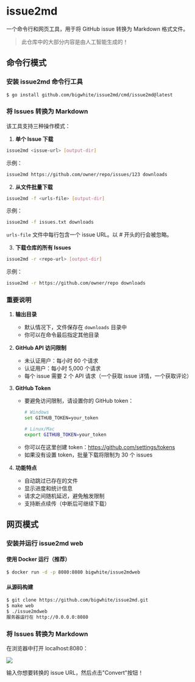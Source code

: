 # issue2md

一个命令行和网页工具，用于将 GitHub issue 转换为 Markdown 格式文件。

>此仓库中的大部分内容是由人工智能生成的！

## 命令行模式

### 安装 issue2md 命令行工具

```bash
$ go install github.com/bigwhite/issue2md/cmd/issue2md@latest
```

### 将 Issues 转换为 Markdown

该工具支持三种操作模式：

1. **单个 Issue 下载**
```bash
issue2md <issue-url> [output-dir]
```
示例：
```bash
issue2md https://github.com/owner/repo/issues/123 downloads
```

2. **从文件批量下载**
```bash
issue2md -f <urls-file> [output-dir]
```
示例：
```bash
issue2md -f issues.txt downloads
```
`urls-file` 文件中每行包含一个 issue URL。以 # 开头的行会被忽略。

3. **下载仓库的所有 Issues**
```bash
issue2md -r <repo-url> [output-dir]
```
示例：
```bash
issue2md -r https://github.com/owner/repo downloads
```

### 重要说明

1. **输出目录**
   - 默认情况下，文件保存在 `downloads` 目录中
   - 你可以在命令最后指定其他目录

2. **GitHub API 访问限制**
   - 未认证用户：每小时 60 个请求
   - 认证用户：每小时 5,000 个请求
   - 每个 issue 需要 2 个 API 请求（一个获取 issue 详情，一个获取评论）

3. **GitHub Token**
   - 要避免访问限制，请设置你的 GitHub token：
     ```bash
     # Windows
     set GITHUB_TOKEN=your_token
     
     # Linux/Mac
     export GITHUB_TOKEN=your_token
     ```
   - 你可以在这里创建 token：https://github.com/settings/tokens
   - 如果没有设置 token，批量下载将限制为 30 个 issues

4. **功能特点**
   - 自动跳过已存在的文件
   - 显示进度和统计信息
   - 请求之间随机延迟，避免触发限制
   - 支持断点续传（中断后可继续下载）

## 网页模式

### 安装并运行 issue2md web

#### 使用 Docker 运行（推荐）

```bash
$ docker run -d -p 8080:8080 bigwhite/issue2mdweb
```

#### 从源码构建

```bash
$ git clone https://github.com/bigwhite/issue2md.git
$ make web
$ ./issue2mdweb
服务器运行在 http://0.0.0.0:8080
```

### 将 Issues 转换为 Markdown

在浏览器中打开 localhost:8080：

![](./screen-snapshot.png)

输入你想要转换的 issue URL，然后点击"Convert"按钮！
